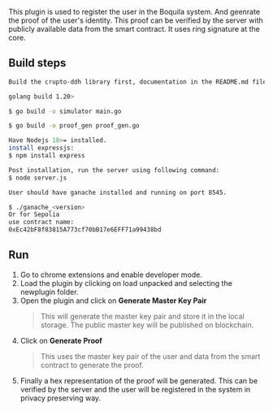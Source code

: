 This plugin is used to register the user in the Boquila system. And geenrate the proof of the user's identity. This proof can be verified by the server with publicly available data from the smart contract. It uses ring signature at the core.

## Build steps

```bash
Build the crupto-ddh library first, documentation in the README.md file of the library.

golang build 1.20>

$ go build -o simulator main.go

$ go build -o proof_gen proof_gen.go

Have Nodejs 18>= installed.
install expressjs:
$ npm install express

Post installation, run the server using following command:
$ node server.js

User should have ganache installed and running on port 8545.

$ ./ganache_<version>
Or for Sepolia
use contract name:
0xEc42bF8f83815A773cf70bB17e6EFF71a99438bd

```

## Run

1. Go to chrome extensions and enable developer mode.
2. Load the plugin by clicking on load unpacked and selecting the newplugin folder.
3. Open the plugin and click on **Generate Master Key Pair**
   > This will generate the master key pair and store it in the local storage.
   > The public master key will be published on blockchain.
4. Click on **Generate Proof**
   > This uses the master key pair of the user and data from the smart contract to generate the proof.
5. Finally a hex representation of the proof will be generated. This can be verified by the server and the user will be registered in the system in privacy preserving way.
